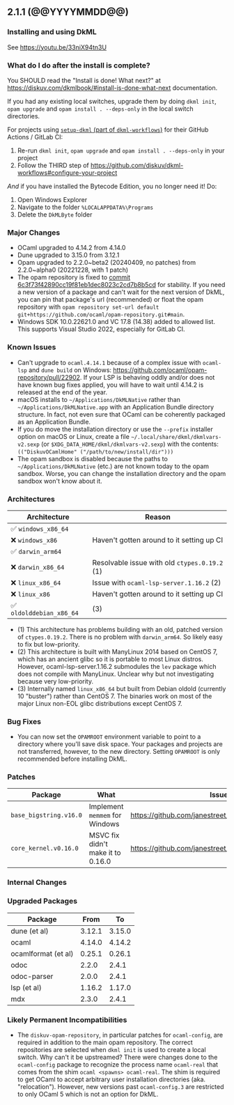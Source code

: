 ## 2.1.1 (@@YYYYMMDD@@)

### Installing and using DkML

See <https://youtu.be/33niX94tn3U>

### What do I do after the install is complete?

You SHOULD read the "Install is done! What next?" at <https://diskuv.com/dkmlbook/#install-is-done-what-next> documentation.

If you had any existing local switches, upgrade them by doing `dkml init`, `opam upgrade` and `opam install . --deps-only` in the local switch directories.

For projects using [`setup-dkml` (part of  `dkml-workflows`)](https://github.com/diskuv/dkml-workflows#dkml-workflows)
for their GitHub Actions / GitLab CI:

1. Re-run `dkml init`, `opam upgrade` and `opam install . --deps-only` in your project
2. Follow the THIRD step of <https://github.com/diskuv/dkml-workflows#configure-your-project>

*And* if you have installed the Bytecode Edition, you no longer need it! Do:

1. Open Windows Explorer
2. Navigate to the folder `%LOCALAPPDATA%\Programs`
3. Delete the `DkMLByte` folder

### Major Changes

* OCaml upgraded to 4.14.2 from 4.14.0
* Dune upgraded to 3.15.0 from 3.12.1
* Opam upgraded to 2.2.0~beta2 (20240409, no patches) from 2.2.0~alpha0 (20221228, with 1 patch)
* The opam repository is fixed to [commit 6c3f73f42890cc19f81eb1dec8023c2cd7b8b5cd](https://github.com/ocaml/opam-repository/tree/6c3f73f42890cc19f81eb1dec8023c2cd7b8b5cd) for stability. If you need a new version of a package and can't wait for the next version of DkML, you can pin that package's url (recommended) or float the opam repository with `opam repository set-url default git+https://github.com/ocaml/opam-repository.git#main`.
* Windows SDK 10.0.22621.0 and VC 17.8 (14.38) added to allowed list. This supports Visual Studio 2022, especially for GitLab CI.

### Known Issues

* Can't upgrade to `ocaml.4.14.1` because of a complex issue with `ocaml-lsp` and `dune build` on Windows: <https://github.com/ocaml/opam-repository/pull/22902>. If your LSP is behaving oddly and/or does not have known bug fixes applied, you will have to wait until 4.14.2 is released at the end of the year.
* macOS installs to `~/Applications/DkMLNative` rather than `~/Applications/DkMLNative.app` with an Application Bundle directory structure. In fact, not even sure that OCaml can be coherently packaged as an Application Bundle.
* If you do move the installation directory or use the `--prefix` installer option on macOS or Linux, create a file `~/.local/share/dkml/dkmlvars-v2.sexp` (or `$XDG_DATA_HOME/dkml/dkmlvars-v2.sexp`) with the contents: `(("DiskuvOCamlHome" ("/path/to/new/install/dir")))`
* The opam sandbox is disabled because the paths to `~/Applications/DkMLNative` (etc.) are not known today to the opam sandbox. Worse, you can change the installation directory and the opam sandbox won't know about it.

### Architectures

| Architecture            | Reason                                        |
| ----------------------- | --------------------------------------------- |
| ✅︎ `windows_x86_64`      |                                               |
| ❌ `windows_x86`         | Haven't gotten around to it setting up CI     |
| ✅︎ `darwin_arm64`        |                                               |
| ❌ `darwin_x86_64`       | Resolvable issue with old `ctypes.0.19.2` (1) |
| ❌ `linux_x86_64`        | Issue with `ocaml-lsp-server.1.16.2` (2)      |
| ❌ `linux_x86`           | Haven't gotten around to it setting up CI     |
| ✅︎ `oldolddebian_x86_64` | (3)                                           |

* (1) This architecture has problems building with an old, patched version of `ctypes.0.19.2`. There is no problem with `darwin_arm64`. So likely easy to fix but low-priority.
* (2) This architecture is built with ManyLinux 2014 based on CentOS 7, which has an ancient glibc so it is portable to most Linux distros. However, ocaml-lsp-server.1.16.2 submodules the `lev` package which does not compile with ManyLinux. Unclear why but not investigating because very low-priority.
* (3) Internally named `linux_x86_64` but built from Debian oldold (currently 10 "buster") rather than CentOS 7. The binaries work on most of the major Linux non-EOL glibc distributions except CentOS 7.

### Bug Fixes

* You can now set the `OPAMROOT` environment variable to point to a directory where you'll save disk space. Your packages and projects are not transferred, however, to the new directory. Setting `OPAMROOT` is only recommended before installing DkML.

### Patches

| Package                | What                              | Issue                                                   |
| ---------------------- | --------------------------------- | ------------------------------------------------------- |
| `base_bigstring.v16.0` | Implement `memmem` for Windows    | <https://github.com/janestreet/base_bigstring/issues/6> |
| `core_kernel.v0.16.0`  | MSVC fix didn't make it to 0.16.0 | <https://github.com/janestreet/core_kernel/pull/107>    |

### Internal Changes

### Upgraded Packages

| Package             | From   | To     |
| ------------------- | ------ | ------ |
| dune (et al)        | 3.12.1 | 3.15.0 |
| ocaml               | 4.14.0 | 4.14.2 |
| ocamlformat (et al) | 0.25.1 | 0.26.1 |
| odoc                | 2.2.0  | 2.4.1  |
| odoc-parser         | 2.0.0  | 2.4.1  |
| lsp (et al)         | 1.16.2 | 1.17.0 |
| mdx                 | 2.3.0  | 2.4.1  |

### Likely Permanent Incompatibilities

* The `diskuv-opam-repository`, in particular patches for `ocaml-config`, are required in addition to the main opam repository. The correct repositories are selected when `dkml init` is used to create a local switch. Why can't it be upstreamed? There were changes done to the `ocaml-config` package to recognize the process name `ocaml-real` that comes from the shim `ocaml <spawns> ocaml-real`. The shim is required to get OCaml to accept arbitrary user installation directories (aka. "relocation"). However, new versions past `ocaml-config.3` are restricted to only OCaml 5 which is not an option for DkML.
